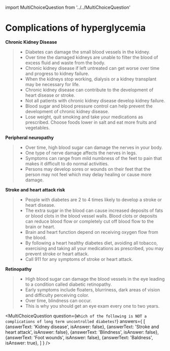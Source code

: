 import MultiChoiceQuestion from '../../MultiChoiceQuestion'

# Complications of hyperglycemia

**Chronic Kidney Disease**

> - Diabetes can damage the small blood vessels in the kidney.
> - Over time the damaged kidneys are unable to filter the blood of excess fluid and waste from the body.
> - Chronic kidney disease if left untreated can get worse over time and progress to kidney failure.
> - When the kidneys stop working, dialysis or a kidney transplant may be necessary for life.
> - Chronic kidney disease can contribute to the development of heart disease or stroke.
> - Not all patients with chronic kidney disease develop kidney failure.
> - Blood sugar and blood pressure control can help prevent the development of chronic kidney disease.
> - Lose weight, quit smoking and take your medications as prescribed. Choose foods lower in salt and eat more fruits and vegetables.

**Peripheral neuropathy**

> - Over time, high blood sugar can damage the nerves in your body.
> - One type of nerve damage affects the nerves in legs.
> - Symptoms can range from mild numbness of the feet to pain that makes it difficult to do normal activities.
> - Persons may develop sores or wounds on their feet that the person may not feel which may delay healing or cause more damage.

**Stroke and heart attack risk**

> - People with diabetes are 2 to 4 times likely to develop a stroke or heart disease.
> - The extra sugar in the blood can cause increased deposits of fats or blood clots in the blood vessel walls. Blood clots or deposits can reduce blood flow or completely cut off blood flow to the brain or heart.
> - Brain and heart function depend on receiving oxygen flow from the blood.
> - By following a heart healthy diabetes diet, avoiding all tobacco, exercising and taking all your medications as prescribed, you may prevent stroke or heart attack.
> - Call 911 for any symptoms of stroke or heart attack.

**Retinopathy**

> - High blood sugar can damage the blood vessels in the eye leading to a condition called diabetic retinopathy.
> - Early symptoms include floaters, blurriness, dark areas of vision and difficulty perceiving color.
> - Over time, blindness can occur.
> - This is why you should get an eye exam every one to two years.

<MultiChoiceQuestion
question={`Which of the following is NOT a complications of long term uncontrolled diabetes?`}
answers={
[
{answerText: 'Kidney disease', isAnswer: false},
{answerText: 'Stroke and heart attack', isAnswer: false},
{answerText: 'Blindness', isAnswer: false},
{answerText: 'Foot wounds', isAnswer: false},
{answerText: 'Baldness', isAnswer: true},
]
}
/>
